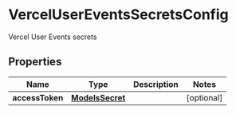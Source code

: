 

# VercelUserEventsSecretsConfig

Vercel User Events secrets

## Properties

| Name | Type | Description | Notes |
|------------ | ------------- | ------------- | -------------|
|**accessToken** | [**ModelsSecret**](ModelsSecret.md) |  |  [optional] |



